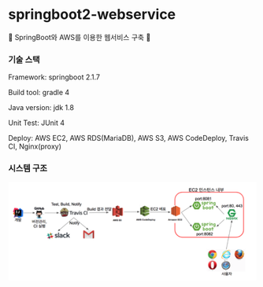 # springboot2-webservice
:pencil: SpringBoot와 AWS를 이용한 웹서비스 구축 :pencil:

### 기술 스택

Framework: springboot 2.1.7

Build tool: gradle 4
 
Java version: jdk 1.8

Unit Test: JUnit 4

Deploy: AWS EC2, AWS RDS(MariaDB), AWS S3, AWS CodeDeploy, Travis CI, Nginx(proxy)

### 시스템 구조

![Architecture](./image/architecture.png)

